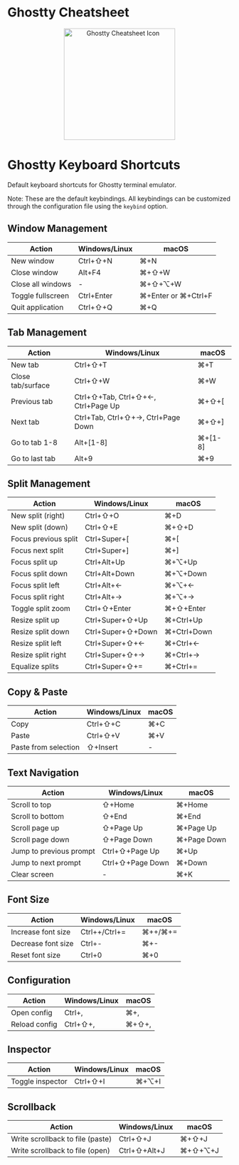 # Ghostty Cheatsheet

<p align="center"><img src="/assets/extension-icon.png" alt="Ghostty Cheatsheet Icon" width="250"/></p>

# Ghostty Keyboard Shortcuts

Default keyboard shortcuts for Ghostty terminal emulator.

Note: These are the default keybindings. All keybindings can be customized through the configuration file using the `keybind` option.

## Window Management

| Action            | Windows/Linux | macOS               |
| ----------------- | ------------- | ------------------- |
| New window        | Ctrl+⇧+N      | ⌘+N                 |
| Close window      | Alt+F4        | ⌘+⇧+W               |
| Close all windows | -             | ⌘+⇧+⌥+W             |
| Toggle fullscreen | Ctrl+Enter    | ⌘+Enter or ⌘+Ctrl+F |
| Quit application  | Ctrl+⇧+Q      | ⌘+Q                 |

## Tab Management

| Action            | Windows/Linux                      | macOS   |
| ----------------- | ---------------------------------- | ------- |
| New tab           | Ctrl+⇧+T                           | ⌘+T     |
| Close tab/surface | Ctrl+⇧+W                           | ⌘+W     |
| Previous tab      | Ctrl+⇧+Tab, Ctrl+⇧+←, Ctrl+Page Up | ⌘+⇧+[   |
| Next tab          | Ctrl+Tab, Ctrl+⇧+→, Ctrl+Page Down | ⌘+⇧+]   |
| Go to tab 1-8     | Alt+[1-8]                          | ⌘+[1-8] |
| Go to last tab    | Alt+9                              | ⌘+9     |

## Split Management

| Action               | Windows/Linux     | macOS       |
| -------------------- | ----------------- | ----------- |
| New split (right)    | Ctrl+⇧+O          | ⌘+D         |
| New split (down)     | Ctrl+⇧+E          | ⌘+⇧+D       |
| Focus previous split | Ctrl+Super+[      | ⌘+[         |
| Focus next split     | Ctrl+Super+]      | ⌘+]         |
| Focus split up       | Ctrl+Alt+Up       | ⌘+⌥+Up      |
| Focus split down     | Ctrl+Alt+Down     | ⌘+⌥+Down    |
| Focus split left     | Ctrl+Alt+←        | ⌘+⌥+←       |
| Focus split right    | Ctrl+Alt+→        | ⌘+⌥+→       |
| Toggle split zoom    | Ctrl+⇧+Enter      | ⌘+⇧+Enter   |
| Resize split up      | Ctrl+Super+⇧+Up   | ⌘+Ctrl+Up   |
| Resize split down    | Ctrl+Super+⇧+Down | ⌘+Ctrl+Down |
| Resize split left    | Ctrl+Super+⇧+←    | ⌘+Ctrl+←    |
| Resize split right   | Ctrl+Super+⇧+→    | ⌘+Ctrl+→    |
| Equalize splits      | Ctrl+Super+⇧+=    | ⌘+Ctrl+=    |

## Copy & Paste

| Action               | Windows/Linux | macOS |
| -------------------- | ------------- | ----- |
| Copy                 | Ctrl+⇧+C      | ⌘+C   |
| Paste                | Ctrl+⇧+V      | ⌘+V   |
| Paste from selection | ⇧+Insert      | -     |

## Text Navigation

| Action                  | Windows/Linux    | macOS       |
| ----------------------- | ---------------- | ----------- |
| Scroll to top           | ⇧+Home           | ⌘+Home      |
| Scroll to bottom        | ⇧+End            | ⌘+End       |
| Scroll page up          | ⇧+Page Up        | ⌘+Page Up   |
| Scroll page down        | ⇧+Page Down      | ⌘+Page Down |
| Jump to previous prompt | Ctrl+⇧+Page Up   | ⌘+Up        |
| Jump to next prompt     | Ctrl+⇧+Page Down | ⌘+Down      |
| Clear screen            | -                | ⌘+K         |

## Font Size

| Action             | Windows/Linux | macOS   |
| ------------------ | ------------- | ------- |
| Increase font size | Ctrl++/Ctrl+= | ⌘++/⌘+= |
| Decrease font size | Ctrl+-        | ⌘+-     |
| Reset font size    | Ctrl+0        | ⌘+0     |

## Configuration

| Action        | Windows/Linux | macOS |
| ------------- | ------------- | ----- |
| Open config   | Ctrl+,        | ⌘+,   |
| Reload config | Ctrl+⇧+,      | ⌘+⇧+, |

## Inspector

| Action           | Windows/Linux | macOS |
| ---------------- | ------------- | ----- |
| Toggle inspector | Ctrl+⇧+I      | ⌘+⌥+I |

## Scrollback

| Action                           | Windows/Linux | macOS   |
| -------------------------------- | ------------- | ------- |
| Write scrollback to file (paste) | Ctrl+⇧+J      | ⌘+⇧+J   |
| Write scrollback to file (open)  | Ctrl+⇧+Alt+J  | ⌘+⇧+⌥+J |

